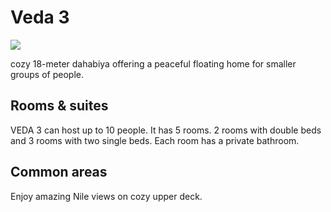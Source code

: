 # Veda 3

![](img_notused/veda3.jpeg)

 cozy 18-meter dahabiya offering a peaceful floating home for smaller groups of people.

## Rooms & suites

VEDA 3 can host up to 10 people. It has 5 rooms. 2 rooms with double beds and 3 rooms with two single beds. Each room has a private bathroom. 

## Common areas

Enjoy amazing Nile views on cozy upper deck.